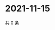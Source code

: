 # 2021-11-15

共 0 条

<!-- BEGIN WEIBO -->
<!-- 最后更新时间 Mon Nov 15 2021 13:10:29 GMT+0800 (China Standard Time) -->

<!-- END WEIBO -->
